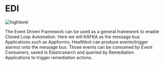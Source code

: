 # EDI

   
![highlevel](uploads/highlevel.png)

The Event Driven Framework can be used as a general framework to enable Closed Loop Automation. Here we will KAFKA as the message bus. Applications such as Appformix, Healthbot can produce events(trigger alarms) onto the message bus. Those events can be consumed by Event Consumers, saved in Elasticsearch and queried by Remediation Applications to trigger remediation actions.
